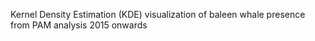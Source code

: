 Kernel Density Estimation (KDE) visualization of baleen whale presence from PAM analysis 2015 onwards
